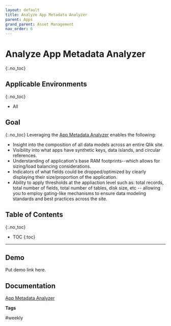 ```yaml
---
layout: default
title: Analyze App Metadata Analyzer
parent: Apps
grand_parent: Asset Management
nav_order: 6
---
```


# Analyze App Metadata Analyzer <i class="fas fa-dolly-flatbed fa-xs" title="Shipped | Native Capability"></i>
{:.no_toc}

## Applicable Environments
{:.no_toc}
- All

## Goal
{:.no_toc}
Leveraging the [App Metadata Analyzer](../../tooling/app_metadata_analyzer.md) enables the following:
  - Insight into the composition of all data models across an entire Qlik site.
  - Visibility into what apps have synthetic keys, data islands, and circular references.
  - Understanding of application's base RAM footprints--which allows for sizing/load balancing considerations.
  - Indicators of what fields could be dropped/optimized by clearly displaying their size/proportion of the application.
  - Ability to apply thresholds at the appliaction level such as: total records, total number of fields, total number of tables, disk size, etc -- allowing you to employ gating-like mechanisms to ensure data modeling standards and best practices across the site.

## Table of Contents
{:.no_toc}

* TOC
{:toc}
-------------------------

## Demo

Put demo link here.

## Documentation

[App Metadata Analyzer](../../tooling/app_metadata_analyzer.md)

**Tags**

#weekly
